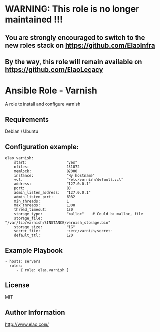 WARNING: This role is no longer maintained !!!
==============================================

You are strongly encouraged to switch to the new roles stack on https://github.com/ElaoInfra
--------------------------------------------------------------------------------------------

By the way, this role will remain available on https://github.com/ElaoLegacy
----------------------------------------------------------------------------


Ansible Role - Varnish
======================

A role to install and configure varnish

Requirements
------------

Debian / Ubuntu

Configuration example:
---------------------

```
elao_varnish:
    start:                  "yes"
    nfiles:                 131072
    memlock:                82000
    instance:               "My hostname"
    vcl:                    "/etc/varnish/default.vcl"
    address:                "127.0.0.1"
    port:                   80
    admin_listen_address:   "127.0.0.1"
    admin_listen_port:      6082
    min_threads:            1
    max_threads:            1000
    thread_timeout:         120
    storage_type:           "malloc"    # Could be malloc, file
    storage_file:           "/var/lib/varnish/$INSTANCE/varnish_storage.bin"
    storage_size:           "1G"
    secret_file:            "/etc/varnish/secret"
    default_ttl:            120
```

Example Playbook
----------------

    - hosts: servers
      roles:
         - { role: elao.varnish }

License
-------

MIT

Author Information
------------------

http://www.elao.com/